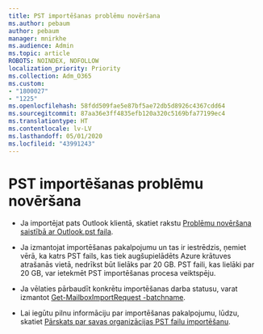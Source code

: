 ```yaml
---
title: PST importēšanas problēmu novēršana
ms.author: pebaum
author: pebaum
manager: mnirkhe
ms.audience: Admin
ms.topic: article
ROBOTS: NOINDEX, NOFOLLOW
localization_priority: Priority
ms.collection: Adm_O365
ms.custom:
- "1800027"
- "1225"
ms.openlocfilehash: 58fdd509fae5e87bf5ae72db5d8926c4367cdd64
ms.sourcegitcommit: 87aa36e3ff4835efb120a320c5169bfa77199ec4
ms.translationtype: HT
ms.contentlocale: lv-LV
ms.lasthandoff: 05/01/2020
ms.locfileid: "43991243"
---
```

# <a name="troubleshooting-pst-import-issues"></a>PST importēšanas problēmu novēršana

- Ja importējat pats Outlook klientā, skatiet rakstu [Problēmu novēršana saistībā ar Outlook.pst faila](https://support.office.com/article/Fix-problems-importing-an-Outlook-pst-file-2d2e50dc-5c36-4ab2-ab50-f1be733b3d6e).

- Ja izmantojat importēšanas pakalpojumu un tas ir iestrēdzis, ņemiet vērā, ka katrs PST fails, kas tiek augšupielādēts Azure krātuves atrašanās vietā, nedrīkst būt lielāks par 20 GB. PST faili, kas lielāki par 20 GB, var ietekmēt PST importēšanas procesa veiktspēju.

- Ja vēlaties pārbaudīt konkrētu importēšanas darba statusu, varat izmantot [Get-MailboxImportRequest -batchname](https://docs.microsoft.com/powershell/module/exchange/mailboxes/get-mailboximportrequest).

- Lai iegūtu pilnu informāciju par importēšanas pakalpojumu, lūdzu, skatiet [Pārskats par savas organizācijas PST failu importēšanu](https://docs.microsoft.com/microsoft-365/compliance/importing-pst-files-to-office-365?view=o365-worldwide).
